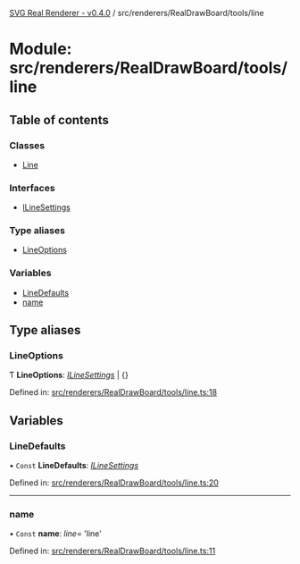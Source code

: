 [SVG Real Renderer - v0.4.0](../docs.md) / src/renderers/RealDrawBoard/tools/line

# Module: src/renderers/RealDrawBoard/tools/line

## Table of contents

### Classes

- [Line](../classes/src_renderers_realdrawboard_tools_line.line.md)

### Interfaces

- [ILineSettings](../interfaces/src_renderers_realdrawboard_tools_line.ilinesettings.md)

### Type aliases

- [LineOptions](src_renderers_realdrawboard_tools_line.md#lineoptions)

### Variables

- [LineDefaults](src_renderers_realdrawboard_tools_line.md#linedefaults)
- [name](src_renderers_realdrawboard_tools_line.md#name)

## Type aliases

### LineOptions

Ƭ **LineOptions**: [*ILineSettings*](../interfaces/src_renderers_realdrawboard_tools_line.ilinesettings.md) \| {}

Defined in: [src/renderers/RealDrawBoard/tools/line.ts:18](https://github.com/HarshKhandeparkar/svg-real-renderer/blob/e0bef37/src/renderers/RealDrawBoard/tools/line.ts#L18)

## Variables

### LineDefaults

• `Const` **LineDefaults**: [*ILineSettings*](../interfaces/src_renderers_realdrawboard_tools_line.ilinesettings.md)

Defined in: [src/renderers/RealDrawBoard/tools/line.ts:20](https://github.com/HarshKhandeparkar/svg-real-renderer/blob/e0bef37/src/renderers/RealDrawBoard/tools/line.ts#L20)

___

### name

• `Const` **name**: *line*= 'line'

Defined in: [src/renderers/RealDrawBoard/tools/line.ts:11](https://github.com/HarshKhandeparkar/svg-real-renderer/blob/e0bef37/src/renderers/RealDrawBoard/tools/line.ts#L11)
